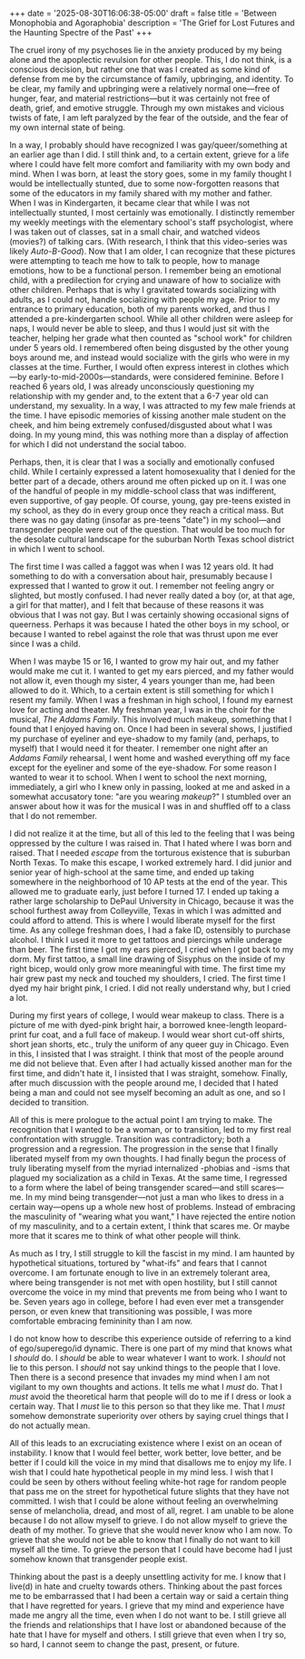 +++
date = '2025-08-30T16:06:38-05:00'
draft = false 
title = 'Between Monophobia and Agoraphobia'
description = 'The Grief for Lost Futures and the Haunting Spectre of the Past'
+++

The cruel irony of my psychoses lie in the anxiety produced by my being alone and the apoplectic revulsion for other people. This, I do not think, is a conscious decision, but rather one that was I created as some kind of defense from me by the circumstance of family, upbringing, and identity. To be clear, my family and upbringing were a relatively normal one—free of hunger, fear, and material restrictions—but it was certainly not free of death, grief, and emotive struggle. Through my own mistakes and vicious twists of fate, I am left paralyzed by the fear of the outside, and the fear of my own internal state of being.

In a way, I probably should have recognized I was gay/queer/something at an earlier age than I did. I still think and, to a certain extent, grieve for a life where I could have felt more comfort and familiarity with my own body and mind. When I was born, at least the story goes, some in my family thought I would be intellectually stunted, due to some now-forgotten reasons that some of the educators in my family shared with my mother and father. When I was in Kindergarten, it became clear that while I was not intellectually stunted, I most certainly was emotionally. I distinctly remember my weekly meetings with the elementary school's staff psychologist, where I was taken out of classes, sat in a small chair, and watched videos (movies?) of talking cars. (With research, I think that this video-series was likely _Auto-B-Good_). Now that I am older, I can recognize that these pictures were attempting to teach me how to talk to people, how to manage emotions, how to be a functional person. I remember being an emotional child, with a predilection for crying and unaware of how to socialize with other children. Perhaps that is why I gravitated towards socializing with adults, as I could not, handle socializing with people my age. Prior to my entrance to primary education, both of my parents worked, and thus I attended a pre-kindergarten school. While all other children were asleep for naps, I would never be able to sleep, and thus I would just sit with the teacher, helping her grade what then counted as "school work" for children under 5 years old. I remembered often being disgusted by the other young boys around me, and instead would socialize with the girls who were in my classes at the time. Further, I would often express interest in clothes which—by early-to-mid-2000s—standards, were considered feminine. Before I reached 6 years old, I was already unconsciously questioning my relationship with my gender and, to the extent that a 6-7 year old can understand, my sexuality. In a way, I was attracted to my few male friends at the time. I have episodic memories of kissing another male student on the cheek, and him being extremely confused/disgusted about what I was doing. In my young mind, this was nothing more than a display of affection for which I did not understand the social taboo.

Perhaps, then, it is clear that I was a socially and emotionally confused child. While I certainly expressed a latent homosexuality that I denied for the better part of a decade, others around me often picked up on it. I was one of the handful of people in my middle-school class that was indifferent, even supportive, of gay people. Of course, young, gay pre-teens existed in my school, as they do in every group once they reach a critical mass. But there was no gay dating (insofar as pre-teens "date") in my school—and transgender people were out of the question. That would be too much for the desolate cultural landscape for the suburban North Texas school district in which I went to school.

The first time I was called a faggot was when I was 12 years old. It had something to do with a conversation about hair, presumably because I expressed that I wanted to grow it out. I remember not feeling angry or slighted, but mostly confused. I had never really dated a boy (or, at that age, a girl for that matter), and I felt that because of these reasons it was obvious that I was not gay. But I was certainly showing occasional signs of queerness. Perhaps it was because I hated the other boys in my school, or because I wanted to rebel against the role that was thrust upon me ever since I was a child.

When I was maybe 15 or 16, I wanted to grow my hair out, and my father would make me cut it. I wanted to get my ears pierced, and my father would not allow it, even though my sister, 4 years younger than me, had been allowed to do it. Which, to a certain extent is still something for which I resent my family. When I was a freshman in high school, I found my earnest love for acting and theater. My freshman year, I was in the choir for the musical, _The Addams Family_. This involved much makeup, something that I found that I enjoyed having on. Once I had been in several shows, I justified my purchase of eyeliner and eye-shadow to my family (and, perhaps, to myself) that I would need it for theater. I remember one night after an _Addams Family_ rehearsal, I went home and washed everything off my face except for the eyeliner and some of the eye-shadow. For some reason I wanted to wear it to school. When I went to school the next morning, immediately, a girl who I knew only in passing, looked at me and asked in a somewhat accusatory tone: "are you wearing _makeup_?" I stumbled over an answer about how it was for the musical I was in and shuffled off to a class that I do not remember.

I did not realize it at the time, but all of this led to the feeling that I was being oppressed by the culture I was raised in. That I hated where I was born and raised. That I needed _escape_ from the torturous existence that is suburban North Texas. To make this escape, I worked extremely hard. I did junior and senior year of high-school at the same time, and ended up taking somewhere in the neighborhood of 10 AP tests at the end of the year. This allowed me to graduate early, just before I turned 17. I ended up taking a rather large scholarship to DePaul University in Chicago, because it was the school furthest away from Colleyville, Texas in which I was admitted and could afford to attend. This is where I would liberate myself for the first time. As any college freshman does, I had a fake ID, ostensibly to purchase alcohol. I think I used it more to get tattoos and piercings while underage than beer. The first time I got my ears pierced, I cried when I got back to my dorm. My first tattoo, a small line drawing of Sisyphus on the inside of my right bicep, would only grow more meaningful with time. The first time my hair grew past my neck and touched my shoulders, I cried. The first time I dyed my hair bright pink, I cried. I did not really understand why, but I cried a lot.

During my first years of college, I would wear makeup to class. There is a picture of me with dyed-pink bright hair, a borrowed knee-length leopard-print fur coat, and a full face of makeup. I would wear short cut-off shirts, short jean shorts, etc., truly the uniform of any queer guy in Chicago. Even in this, I insisted that I was straight. I think that most of the people around me did not believe that. Even after I had actually kissed another man for the first time, and didn't hate it, I insisted that I was straight, somehow. Finally, after much discussion with the people around me, I decided that I hated being a man and could not see myself becoming an adult as one, and so I decided to transition.

All of this is mere prologue to the actual point I am trying to make. The recognition that I wanted to be a woman, or to transition, led to my first real confrontation with struggle. Transition was contradictory; both a progression and a regression. The progression in the sense that I finally liberated myself from my own thoughts. I had finally begun the process of truly liberating myself from the myriad internalized -phobias and -isms that plagued my socialization as a child in Texas. At the same time, I regressed to a form where the label of being transgender scared—and still scares—me. In my mind being transgender—not just a man who likes to dress in a certain way—opens up a whole new host of problems. Instead of embracing the masculinity of "wearing what you want," I have rejected the entire notion of my masculinity, and to a certain extent, I think that scares me. Or maybe more that it scares me to think of what other people will think.

As much as I try, I still struggle to kill the fascist in my mind. I am haunted by hypothetical situations, tortured by "what-ifs" and fears that I cannot overcome. I am fortunate enough to live in an extremely tolerant area, where being transgender is not met with open hostility, but I still cannot overcome the voice in my mind that prevents me from being who I want to be. Seven years ago in college, before I had even ever met a transgender person, or even knew that transitioning was possible, I was more comfortable embracing femininity than I am now.

I do not know how to describe this experience outside of referring to a kind of ego/superego/id dynamic. There is one part of my mind that knows what I _should_ do. I _should_ be able to wear whatever I want to work. I _should_ not lie to this person. I _should_ not say unkind things to the people that I love. Then there is a second presence that invades my mind when I am not vigilant to my own thoughts and actions. It tells me what I _must_ do. That I _must_ avoid the theoretical harm that people will do to me if I dress or look a certain way. That I _must_ lie to this person so that they like me. That I _must_ somehow demonstrate superiority over others by saying cruel things that I do not actually mean.

All of this leads to an excruciating existence where I exist on an ocean of instability. I know that I would feel better, work better, love better, and be better if I could kill the voice in my mind that disallows me to enjoy my life. I wish that I could hate hypothetical people in my mind less. I wish that I could be seen by others without feeling white-hot rage for random people that pass me on the street for hypothetical future slights that they have not committed. I wish that I could be alone without feeling an overwhelming sense of melancholia, dread, and most of all, regret. I am unable to be alone because I do not allow myself to grieve. I do not allow myself to grieve the death of my mother. To grieve that she would never know who I am now. To grieve that she would not be able to know that I finally do not want to kill myself all the time. To grieve the person that I could have become had I just somehow known that transgender people exist.

Thinking about the past is a deeply unsettling activity for me. I know that I live(d) in hate and cruelty towards others. Thinking about the past forces me to be embarrassed that I had been a certain way or said a certain thing that I have regretted for years. I grieve that my mind and experience have made me angry all the time, even when I do not want to be. I still grieve all the friends and relationships that I have lost or abandoned because of the hate that I have for myself and others. I still grieve that even when I try so, so hard, I cannot seem to change the past, present, or future.
